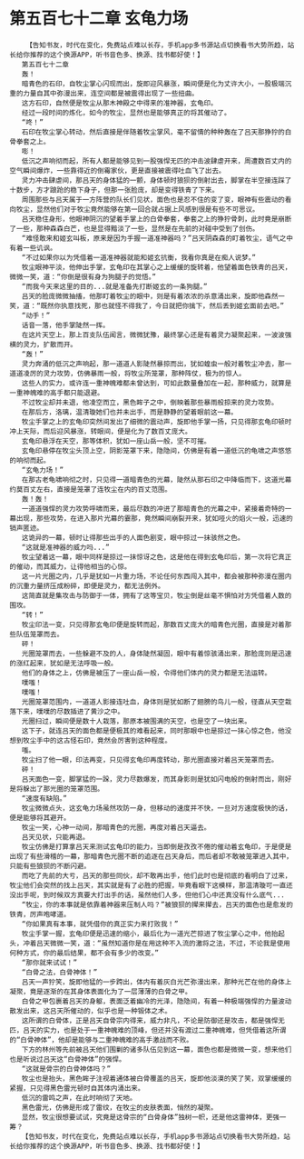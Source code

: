 # 第五百七十二章 玄龟力场
        【告知书友，时代在变化，免费站点难以长存，手机app多书源站点切换看书大势所趋，站长给你推荐的这个换源APP，听书音色多、换源、找书都好使！】
       第五百七十二章
       轰！
       暗青色的石印，自牧尘掌心闪现而出，旋即迎风暴涨，瞬间便是化为丈许大小，一股极端沉重的力量自其中弥漫出来，连空间都是被震得出现了一些扭曲。
       这方石印，自然便是牧尘从那木神殿之中得来的准神器，玄龟印。
       经过一段时间的炼化，如今的牧尘，显然也是能够真正的将其催动了。
       “咚！”
       石印在牧尘掌心转动，然后直接是伴随着牧尘掌风，毫不留情的种种轰在了吕天那狰狞的白骨拳套之上。
       嘭！
       低沉之声响彻而起，所有人都是能够见到一股强悍无匹的冲击波肆虐开来，周遭数百丈内的空气瞬间爆炸，一些靠得近的倒霉家伙，更是直接被震得吐血飞了出去。
       灵力冲击肆虐间，那吕天的身体猛的一颤，身体顿时狼狈的倒射出去，脚掌在半空接连踩了十数步，方才踉跄的稳下身子，但那一张脸庞，却是变得铁青了下来。
       周围那些与吕天属于一方阵营的队长们见状，面色也是忍不住的变了变，眼神有些震动的看向牧尘，显然他们对于牧尘竟然能够在第一回合就占据上风感到很是有些不可思议。
       吕天稳住身形，他眼神阴沉的望着手掌上的白骨拳套，拳套之上的狰狞骨刺，此时竟是崩断了一些，那种森森白芒，也是显得黯淡了一些，显然是在先前的对碰中受到了创伤。
       “难怪敢来和姬玄叫板，原来是因为手握一道准神器吗？”吕天阴森森的盯着牧尘，语气之中有着一些讥讽。
       “不过如果你以为凭借着一道准神器就能和姬玄抗衡，我看你真是在痴人说梦。”
       牧尘眼神平淡，他伸出手掌，玄龟印在其掌心之上缓缓的旋转着，他望着面色铁青的吕天，微微一笑，道：“你倒是很有身为狗腿子的觉悟。”
       “而我今天来这里的目的...就是准备先打断姬玄的一条狗腿。”
       吕天的脸庞微微抽搐，他那盯着牧尘的眼中，则是有着浓浓的杀意涌出来，旋即他森然一笑，道：“既然你执意找死，那也就怪不得我了，今日就把你擒下，然后丢到姬玄面前去吧。”
       “动手！”
       话音一落，他手掌陡然一挥。
       在这片天空上，那上百支队伍闻言，微微犹豫，最终掌心还是有着灵力凝聚起来，一波波强横的灵力，扩散而开。
       “轰！”
       灵力奔涌的低沉之声响起，那一道道人影陡然暴掠而出，犹如蝗虫一般对着牧尘冲去，那一道道凌厉的灵力攻势，仿佛暴雨一般，将牧尘所笼罩，那种阵仗，极为的惊人。
       这些人的实力，或许连一重神魄难都未曾达到，可如此数量叠加在一起，那种威力，就算是一重神魄难的高手都只能退避。
       不过牧尘却并未退，他凌空而立，黑色眸子之中，倒映着那些暴雨般掠来的灵力攻势。
       在那后方，洛璃，温清璇她们也并未出手，而是静静的望着眼前这一幕。
       牧尘手掌之上的玄龟印突然间发出了细微的震动声，旋即他手掌一扬，只见得那玄龟印顿时冲上天际，而后迎风暴涨，转眼间，便是化为了数百丈庞大。
       玄龟印悬浮在天空，那等体积，犹如一座山岳一般，坚不可摧。
       玄龟印悬停在牧尘头顶上空，阴影笼罩下来，隐隐间，仿佛是有着一道低沉的龟啸之声悠悠的响彻而起。
       “玄龟力场！”
       在那古老龟啸响彻之时，只见得一道暗青色的光幕，陡然从那石印之中降临而下，这道光幕约莫百丈左右，直接是笼罩了连牧尘在内的百丈范围。
       轰！轰！
       一道道强悍的灵力攻势呼啸而来，最后尽数的冲进了那暗青色的光幕之中，紧接着奇特的一幕出现，那些攻势，在进入那片光幕的霎那，竟然瞬间崩裂开来，犹如哑火的焰火一般，迅速的销声匿迹。
       这诡异的一幕，顿时让得那些出手的人面色剧变，眼中掠过一抹骇然之色。
       “这就是准神器的威力吗...”
       牧尘望着这一幕，眼中同样是掠过一抹惊讶之色，这是他在得到玄龟印后，第一次将它真正的催动，而其威力，让得他相当的心惊。
       这一片光圈之内，几乎是犹如一片重力场，不论任何东西闯入其中，都会被那种弥漫在圈内的沉重力量挤压成粉碎，即便是灵力，都无法例外。
       这简直就是集攻击与防御于一体，拥有了这等宝贝，牧尘倒是丝毫不惧怕对方凭借着人数的围攻。
       “转！”
       牧尘印法一变，只见得那玄龟印便是旋转而起，那数百丈庞大的暗青色光圈，直接是对着那些队伍笼罩而去。
       砰！
       光圈笼罩而去，一些躲避不及的人，身体陡然凝固，眼中有着惊骇涌出来，那脸庞则是迅速的涨红起来，犹如是无法呼吸一般。
       他们的身体之上，仿佛是被压了一座山岳一般，令得他们体内的灵力都是无法运转。
       噗嗤！
       噗嗤！
       光圈笼罩范围内，一道道人影接连吐血，身体则是犹如断了翅膀的鸟儿一般，径直从天空栽落下来，噗噗的尽数插进了黄沙之中。
       光圈扫过，瞬间便是数十人栽落，那原本被围满的天空，也是空了一块出来。
       这下子，就连吕天的面色都是便极其的难看起来，同时那眼中也是掠过一抹心惊之色，他没想到牧尘手中的这古怪石印，竟然会厉害到这种程度。
       嗤。
       牧尘扫了他一眼，印法再变，只见得玄龟印再度转动，那光圈直接对着吕天笼罩而去。
       砰！
       吕天面色一变，脚掌猛的一跺，灵力尽数爆发，而其身影则是犹如闪电般的倒射而出，刚好是将躲出了那光圈的笼罩范围。
       “速度有缺陷。”
       牧尘微微点头，这玄龟力场虽然攻防一身，但移动的速度并不快，一旦对方速度极快的话，便是能够将其避开。
       牧尘一笑，心神一动间，那暗青色的光圈，再度对着吕天逼去。
       吕天见状，只能再退。
       牧尘仿佛是打算拿吕天来测试玄龟印的能力，当即倒是孜孜不倦的催动着玄龟印，于是便是出现了有些滑稽的一幕，那暗青色光圈不断的追逐在吕天身后，而后者却不敢被笼罩进入其中，只能有些狼狈的不断闪避。
       而吃了先前的大亏，吕天的那些同伙，却不敢再出手，他们此时也是彻底的看明白了过来，牧尘他们会突然的找上吕天，其实就是有了必胜的把握，毕竟看眼下这模样，那温清璇可一直还没出手呢，到时候双方真要大打出手的话，虽然他们人多，但他们心中还真没有什么底气...
       “牧尘，你的本事就是依靠着神器来压制人吗？”被狼狈的撵来撵去，吕天的面色也是愈发的铁青，厉声咆哮道。
       “你如果真有本事，就凭借你的真正实力来打败我！”
       牧尘手掌一握，玄龟印便是迅速的缩小，最后化为一道光芒掠进了牧尘掌心之中，他抬起头，冲着吕天微微一笑，道：“虽然知道你是在用这种不入流的激将之法，不过，不论我是使用何种方式，你的最后结果，都不会有多少的改变。”
       “那你就来试试！”
       “白骨之法，白骨神体！”
       吕天一声狞笑，旋即他猛的一步跨出，体内有着灰白光芒弥漫出来，那种光芒在他的身体上凝聚，竟是逐渐的在其身体表面化为了一层薄薄的白骨之甲。
       白骨之甲包裹着吕天的身躯，表面泛着幽冷的光泽，隐隐间，有着一种极端强悍的力量波动散发出来，这吕天所催动的，似乎也是一种锻体之术。
       这所谓的白骨体，正是吕天自骨宗内得来，威力非凡，不论是防御还是攻击，都是强悍无匹，吕天的实力，也是处于一重神魄难的顶峰，但还并没有渡过二重神魄难，但凭借着这所谓的“白骨神体”，他却是能够与二重神魄难的高手激战而不败。
       下方的林州等先前被吕天他们围剿的诸多队伍见到这一幕，面色也都是微微一变，想来他们也是听说过吕天这“白骨神体”的强悍。
       “这就是骨宗的白骨神体吗？”
       牧尘也是抬头，黑色眸子注视着通体被白骨覆盖的吕天，旋即他淡漠的笑了笑，双掌缓缓的紧握，只见得黑色雷光顿时自其体内涌出来。
       低沉的雷鸣之声，在此时响彻了天地。
       黑色雷光，仿佛是形成了雷纹，在牧尘的皮肤表面，悄然的凝聚。
       显然，牧尘很想要试试，究竟是这骨宗的“白骨身体”独树一帜，还是他这雷神体，更强一筹？
       【告知书友，时代在变化，免费站点难以长存，手机app多书源站点切换看书大势所趋，站长给你推荐的这个换源APP，听书音色多、换源、找书都好使！】